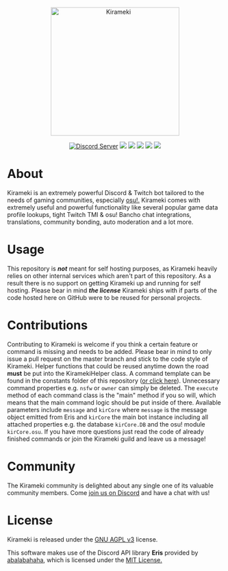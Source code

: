 <div align="center">
    <br>
    <p><img src="https://img.kirameki.one/2v01x5KE.png" height="300" alt="Kirameki"></p>
    <a href="https://discord.gg/kKPZdA6"><img src="https://discordapp.com/api/guilds/464440032577716238/embed.png" alt="Discord Server"/></a>
    <a href="https://www.gnu.org/licenses/agpl-3.0.html"><img src="https://img.shields.io/badge/license-AGPL%20v3-FF9175.svg"></a>
    <a href="https://abal.moe/Eris/"><img src="https://img.shields.io/badge/library-Eris-FF9175.svg"></a>
    <a href="https://github.com/riyacchi/chariot.js"><img src="https://img.shields.io/badge/framework-Chariot.js-FF9185.svg"></a>
    <img src="https://img.shields.io/badge/database-MySQL-FF9185.svg">
    <img src="https://img.shields.io/badge/node-10.15.3-FF9185.svg">
</div>

# About
Kirameki is an extremely powerful Discord & Twitch bot tailored to the needs of gaming communities, especially [osu!.](https://osu.ppy.sh) Kirameki comes with extremely useful and powerful functionality like several popular game data profile lookups, tight Twitch TMI & osu! Bancho chat integrations, translations, community bonding, auto moderation and a lot more.

# Usage
This repository is ***not*** meant for self hosting purposes, as Kirameki heavily relies on other internal services which aren't part of this repository. As a result there is no support on getting Kirameki up and running for self hosting. Please bear in mind ***the license*** Kirameki ships with if parts of the code hosted here on GitHub were to be reused for personal projects.

# Contributions
Contributing to Kirameki is welcome if you think a certain feature or command is missing and needs to be added. Please bear in mind to only issue a pull request on the master branch and stick to the code style of Kirameki. Helper functions that could be reused anytime down the road **must** be put into the KiramekiHelper class. A command template can be found in the constants folder of this repository ([or click here](https://github.com/riyacchi/kirameki/blob/master/src/constants/Template.kirameki)). Unnecessary command properties e.g. `nsfw` or `owner` can simply be deleted. The `execute` method of each command class is the "main" method if you so will, which means that the main command logic should be put inside of there. Available parameters include `message` and `kirCore` where `message` is the message object emitted from Eris and `kirCore` the main bot instance including all attached properties e.g. the database `kirCore.DB` and the osu! module `kirCore.osu`. If you have more questions just read the code of already finished commands or join the Kirameki guild and leave us a message!

# Community
The Kirameki community is delighted about any single one of its valuable community members. Come [join us on Discord](https://discord.gg/kKPZdA6) and have a chat with us!

# License
Kirameki is released under the [GNU AGPL v3](https://www.gnu.org/licenses/agpl-3.0.html) license.

This software makes use of the Discord API library **Eris** provided by [abalabahaha](https://github.com/abalabahaha/eris), which is licensed under the [MIT License.](https://opensource.org/licenses/MIT)

